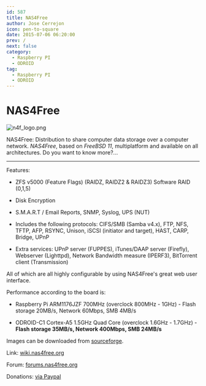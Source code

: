 ```yaml
---
id: 587
title: NAS4Free
author: Jose Cerrejon
icon: pen-to-square
date: 2015-07-06 06:20:00
prev: /
next: false
category:
  - Raspberry PI
  - ODROID
tag:
  - Raspberry PI
  - ODROID
---
```


# NAS4Free

![n4f_logo.png](/images/2015/07/n4f_logo.png)

NAS4Free: Distribution to share computer data storage over a computer network. *NAS4Free*, based on *FreeBSD 11*, multiplatform and available on all architectures. Do you want to know more?...

- - -
Features:

 * ZFS v5000 (Feature Flags) (RAIDZ, RAIDZ2 & RAIDZ3) Software RAID (0,1,5)

 * Disk Encryption

 * S.M.A.R.T / Email Reports, SNMP, Syslog, UPS (NUT)

 * Includes the following protocols: CIFS/SMB (Samba v4.x), FTP, NFS, TFTP, AFP, RSYNC, Unison, iSCSI (initiator and target), HAST, CARP, Bridge, UPnP

 * Extra services: UPnP server (FUPPES), iTunes/DAAP server (Firefly), Webserver (Lighttpd), Network Bandwidth measure (IPERF3), BitTorrent client (Transmission)

All of which are all highly configurable by using NAS4Free's great web user interface.

Performance according to the board is:

* Raspberry Pi ARM1176JZF 700MHz (overclock 800MHz - 1GHz) - Flash storage 20MB/s, Network 60Mbps, SMB 4MB/s

* ODROID-C1 Cortex-A5 1.5GHz Quad Core (overclock 1.6GHz - 1.7GHz) - **Flash storage 35MB/s, Network 400Mbps, SMB 24MB/s**


Images can be downloaded from [sourceforge](http://sourceforge.net/projects/nas4free/files/NAS4Free-ARM/10.1.0.2.1707/).

Link: [wiki.nas4free.org](http://www.zoonsweb.nl/wiki/doku.php)

Forum: [forums.nas4free.org](http://forums.nas4free.org/)

Donations: [via Paypal](https://www.paypal.com/cgi-bin/webscr?cmd=_donations&business=info%40nas4free%2eorg&lc=US&item_name=NAS4Free%20Project&no_note=0&currency_code=USD&bn=PP%2dDonationsBF%3abtn_donateCC_LG%2egif%3aNonHostedGuest)